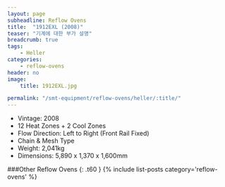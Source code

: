 ```yaml
---
layout: page
subheadline: Reflow Ovens
title:  "1912EXL (2008)"
teaser: "기계에 대한 부가 설명"
breadcrumb: true
tags:
    - Heller
categories:
    - reflow-ovens
header: no
image:
    title: 1912EXL.jpg

permalink: "/smt-equipment/reflow-ovens/heller/:title/"
---
```


- Vintage: 2008
- 12 Heat Zones + 2 Cool Zones
- Flow Direction: Left to Right (Front Rail Fixed)
- Chain & Mesh Type
- Weight: 2,041kg
- Dimensions: 5,890 x 1,370 x 1,600mm

###Other Reflow Ovens
{: .t60 }
{% include list-posts category='reflow-ovens' %}
